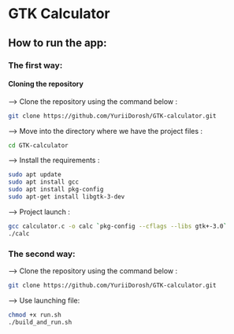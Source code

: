 # GTK Calculator

## How to run the app:

### The first way:

#### Cloning the repository

--> Clone the repository using the command below :

```bash
git clone https://github.com/YuriiDorosh/GTK-calculator.git
```
--> Move into the directory where we have the project files :
```bash
cd GTK-calculator 
```
--> Install the requirements :
```bash
sudo apt update
sudo apt install gcc
sudo apt install pkg-config
sudo apt-get install libgtk-3-dev
```
--> Project launch :
```bash
gcc calculator.c -o calc `pkg-config --cflags --libs gtk+-3.0`
./calc
```

### The second way:
--> Clone the repository using the command below :

```bash
git clone https://github.com/YuriiDorosh/GTK-calculator.git
```
--> Use launching file:
```bash
chmod +x run.sh
./build_and_run.sh
```

